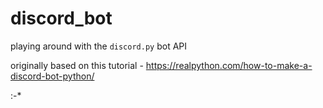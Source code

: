 # discord_bot
playing around with the `discord.py`  bot API

originally based on this tutorial - https://realpython.com/how-to-make-a-discord-bot-python/

:-*
